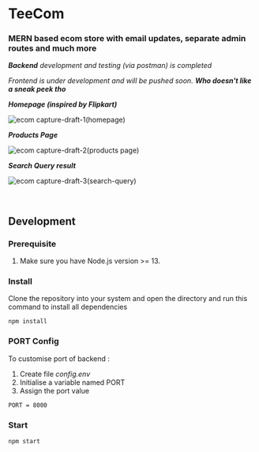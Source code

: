 # TeeCom

### MERN based ecom store with email updates, separate admin routes and much more 

<p><i><b>Backend</b> development and testing (via postman) is completed</i></p>
<p><i>Frontend is under development and will be pushed soon. <b>Who doesn't like a sneak peek tho</b></i></p>

<p><i><b>Homepage (inspired by Flipkart)</b></i></p>

![ecom capture-draft-1(homepage)](https://user-images.githubusercontent.com/64327599/164681140-d1386440-77ca-496a-9847-46778adcd205.PNG)

<p><i><b>Products Page</b></i></p>

![ecom capture-draft-2(products page)](https://user-images.githubusercontent.com/64327599/164681158-e992c9d5-d96c-4739-a332-5744b46a8c05.PNG)

<p><i><b>Search Query result</b></i></p>

![ecom capture-draft-3(search-query)](https://user-images.githubusercontent.com/64327599/164681174-12a8da56-0f43-4bdd-a081-20ca4b048008.PNG)


<br/>

## Development

### Prerequisite
1. Make sure you have Node.js version >= 13.

### Install
Clone the repository into your system and open the directory and run this command to install all dependencies
```
npm install
```
### PORT Config
To customise port of backend :  
1. Create file <i>config.env</i> 
2. Initialise a variable named PORT
3. Assign the port value
```
PORT = 8000
 ```
 
### Start

```
npm start
```
